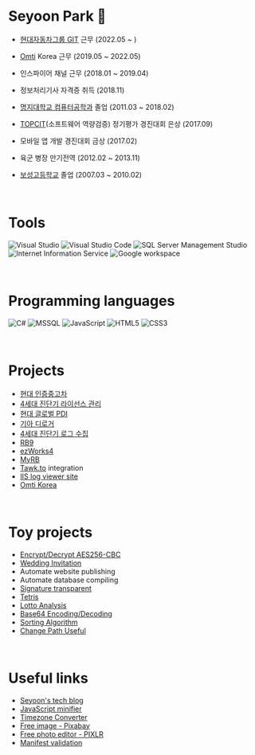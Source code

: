 # Seyoon Park 👋
- [현대자동차그룹 GIT](https://www.gitauto.com/kor/main/main.aspx) 근무 (2022.05 ~ )
- [Omti](https://www.omti.com/) Korea 근무 (2019.05 ~ 2022.05)
- 인스파이어 채널 근무 (2018.01 ~ 2019.04)
- 정보처리기사 자격증 취득 (2018.11)
- [명지대학교 컴퓨터공학과](http://jw4.mju.ac.kr/user/cs/index.action) 졸업 (2011.03 ~ 2018.02)
- [TOPCIT](https://www.topcit.or.kr/home.do)(소프트웨어 역량검증) 정기평가 경진대회 은상 (2017.09)
- 모바일 앱 개발 경진대회 금상 (2017.02)
- 육군 병장 만기전역 (2012.02 ~ 2013.11)
- [보성고등학교](https://posung.sen.hs.kr/) 졸업 (2007.03 ~ 2010.02)

  <br/>  
  
# Tools
![Visual Studio](https://img.shields.io/badge/-Visual%20Studio-yellowgreen)
![Visual Studio Code](https://img.shields.io/badge/-Visual%20Studio%20Code-yellowgreen)
![SQL Server Management Studio](https://img.shields.io/badge/-SQL%20Server%20Management%20Stuidio-yellowgreen)
![Internet Information Service](https://img.shields.io/badge/-Internet%20Information%20Service-yellowgreen)
![Google workspace](https://img.shields.io/badge/-Google%20workspace-yellowgreen)

<br/>  

# Programming languages
![C#](https://img.shields.io/badge/-C%23-brightgreen)
![MSSQL](https://img.shields.io/badge/-MS--SQL-brightgreen)
![JavaScript](https://img.shields.io/badge/-JavaScript-orange)
![HTML5](https://img.shields.io/badge/-HTML5-orange)
![CSS3](https://img.shields.io/badge/-CSS3-orange)

<br/>  

# Projects
- [현대 인증중고차](https://certified.hyundai.com/)
- [4세대 진단기 라이선스 관리](https://gsup.gitauto.com/gdsn/certification_system/login)
- [현대 글로벌 PDI](https://digitalpdi.hmc.co.kr/Login.aspx)
- [기아 디로거](https://dlogger.kia.com/)
- [4세대 진단기 로그 수집](https://logmgmt.gitauto.com)
- [RB9](https://rb9test.reporterbase.com/office)
- [ezWorks4](https://ezw4dev01.omti.com/v400/Admin)
- [MyRB](https://www.reporterbase.com/Default.aspx)
- [Tawk.to](https://www.tawk.to/) integration
- [IIS log viewer site](https://iislog.reporterbase.com/)
- [Omti Korea](http://yoonslab.com/OMTIKorea/Index)

<br/>  

# Toy projects
- [Encrypt/Decrypt AES256-CBC](http://yoonslab.com/Laboratory/aes256)
- [Wedding Invitation](http://yoonslab.com/WeddingInvitationLetter/hyewonseyoon)
- Automate website publishing
- Automate database compiling
- [Signature transparent](http://yoonslab.com/Laboratory/Signature)
- [Tetris](http://yoonslab.com/Laboratory/Tetris)
- [Lotto Analysis](http://yoonslab.com/Laboratory/LottoAnalysis)
- [Base64 Encoding/Decoding](http://yoonslab.com/Laboratory/SecureAlgorithm)
- [Sorting Algorithm](http://yoonslab.com/Laboratory/SortingAlgorithm)
- [Change Path Useful](http://yoonslab.com/Laboratory/ChangePathUseful)

<br/>  

# Useful links
- [Seyoon's tech blog](https://blog.naver.com/psyoona)
- [JavaScript minifier](https://www.toptal.com/developers/javascript-minifier)
- [Timezone Converter](https://www.timeanddate.com/worldclock/converter.html)
- [Free image - Pixabay](https://pixabay.com/ko/)
- [Free photo editor - PIXLR](https://pixlr.com/kr/)
- [Manifest validation](https://manifest-validator.appspot.com)
